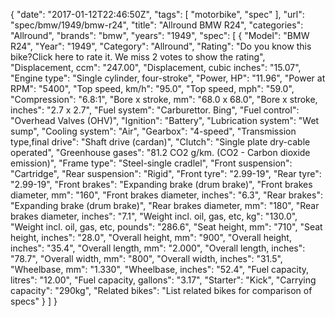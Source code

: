 {
    "date": "2017-01-12T22:46:50Z",
    "tags": [
        "motorbike",
        "spec"
    ],
    "url": "spec\/bmw\/1949\/bmw-r24",
    "title": "Allround BMW R24",
    "categories": "Allround",
    "brands": "bmw",
    "years": "1949",
    "spec": [
        {
            "Model": "BMW R24",
            "Year": "1949",
            "Category": "Allround",
            "Rating": "Do you know this bike?Click here to rate it. We miss 2 votes to show the rating",
            "Displacement, ccm": "247.00",
            "Displacement, cubic inches": "15.07",
            "Engine type": "Single cylinder, four-stroke",
            "Power, HP": "11.96",
            "Power at RPM": "5400",
            "Top speed, km\/h": "95.0",
            "Top speed, mph": "59.0",
            "Compression": "6.8:1",
            "Bore x stroke, mm": "68.0 x 68.0",
            "Bore x stroke, inches": "2.7 x 2.7",
            "Fuel system": "Carburettor. Bing",
            "Fuel control": "Overhead Valves (OHV)",
            "Ignition": "Battery",
            "Lubrication system": "Wet sump",
            "Cooling system": "Air",
            "Gearbox": "4-speed",
            "Transmission type,final drive": "Shaft drive (cardan)",
            "Clutch": "Single plate dry-cable operated",
            "Greenhouse gases": "81.2 CO2 g\/km. (CO2 - Carbon dioxide emission)",
            "Frame type": "Steel-single cradlel",
            "Front suspension": "Cartridge",
            "Rear suspension": "Rigid",
            "Front tyre": "2.99-19",
            "Rear tyre": "2.99-19",
            "Front brakes": "Expanding brake (drum brake)",
            "Front brakes diameter, mm": "160",
            "Front brakes diameter, inches": "6.3",
            "Rear brakes": "Expanding brake (drum brake)",
            "Rear brakes diameter, mm": "180",
            "Rear brakes diameter, inches": "7.1",
            "Weight incl. oil, gas, etc, kg": "130.0",
            "Weight incl. oil, gas, etc, pounds": "286.6",
            "Seat height, mm": "710",
            "Seat height, inches": "28.0",
            "Overall height, mm": "900",
            "Overall height, inches": "35.4",
            "Overall length, mm": "2.000",
            "Overall length, inches": "78.7",
            "Overall width, mm": "800",
            "Overall width, inches": "31.5",
            "Wheelbase, mm": "1.330",
            "Wheelbase, inches": "52.4",
            "Fuel capacity, litres": "12.00",
            "Fuel capacity, gallons": "3.17",
            "Starter": "Kick",
            "Carrying capacity": "290kg",
            "Related bikes": "List related bikes for comparison of specs"
        }
    ]
}
